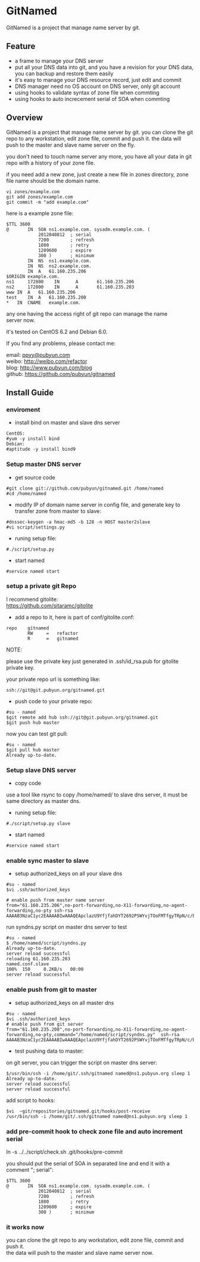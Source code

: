 # GitNamed

GitNamed is a project that manage name server by git.

## Feature

* a frame to manage your DNS server
* put all your DNS data into git, and you have a revision for your
DNS data, you can backup and restore them easily
* it's easy to manage your DNS resource record, just edit and commit
* DNS manager need no OS account on DNS server, only git account
* using hooks to validate syntax of zone file when commting
* using hooks to auto increcement serial of SOA when commting

## Overview

GitNamed is a project that manage name server by git. you can clone
the git repo to any workstation, edit zone file, commit and push it.
the data will push to the master and slave name server on the fly.  

you don't need to touch name server any more, you have all your
data in git repo with a history of your zone file.  

if you need add a new zone, just create a new file in zones directory,
zone file name should be the domain name.

```
vi zones/example.com
git add zones/example.com
git commit -m "add example.com"
```

here is a example zone file:

```
$TTL 3600
@ 		IN	SOA	ns1.example.com. sysadm.example.com. (
			2012040812	; serial
			7200		; refresh
			1800		; retry
			1209600		; expire
			300 )		; minimum
		IN	NS	ns1.example.com.
		IN	NS	ns2.example.com.
		IN	A	61.160.235.206
$ORIGIN example.com.
ns1     172800    IN      A       61.160.235.206
ns2     172800    IN      A       61.160.235.203
www	IN	A   61.160.235.206
test	IN	A   61.160.235.200
*	IN	CNAME   example.com.
```

any one having the access right of git repo can manage the name  
server now.


it's tested on CentOS 6.2 and Debian 6.0.

If you find any problems, please contact me:

email: ppyy@pubyun.com  
weibo: http://weibo.com/refactor  
blog: http://www.pubyun.com/blog  
github: https://github.com/pubyun/gitnamed  


## Install Guide

### enviroment 

* install bind  on master and slave dns server

```
CentOS:
#yum -y install bind
Debian:
#aptitude -y install bind9
```

### Setup master DNS server

* get source code

```
#git clone git://github.com/pubyun/gitnamed.git /home/named
#cd /home/named
```

* modify IP of domain name server in config file, and generate
key to transfer zone from master to slave:

```
#dnssec-keygen -a hmac-md5 -b 128 -n HOST master2slave
#vi script/settings.py
```

* runing setup file:

```
#./script/setup.py 
```

* start named

```
#service named start
```

### setup a private git Repo

I recommend gitolite:  
https://github.com/sitaramc/gitolite

* add a repo to it, here is part of conf/gitolite.conf:

```
repo    gitnamed
        RW     =   refactor
        R      =   gitnamed
```

NOTE:

please use the private key just generated in .ssh/id_rsa.pub for gitolite private key.

your private repo url is something like:

    ssh://git@git.pubyun.org/gitnamed.git

* push code to your private repo:

```
#su - named
$git remote add hub ssh://git@git.pubyun.org/gitnamed.git
$git push hub master
```

now you can test git pull:

```
#su - named
$git pull hub master
Already up-to-date.
```

### Setup slave DNS server

* copy code 

use a tool like rsync to copy /home/named/ to slave dns server, it must be same directory
as master dns.

* runing setup file:

```
#./script/setup.py slave
```

* start named

```
#service named start
```

### enable sync master to slave

* setup authorized_keys on all your slave dns

```
#su - named
$vi .ssh/authorized_keys 

# enable push from master name server
from="61.160.235.206",no-port-forwarding,no-X11-forwarding,no-agent-forwarding,no-pty ssh-rsa AAAAB3NzaC1yc2EAAAABIwAAAQEApclazU9YfjfahDYT2692PSWYvjTOoFMTfgyTRpN/c/bq+GNPrC9hBunpVrhHyQ439t3Zj4VIEweY4AOTRstf94+IRp7BvYC8etb4x+M7oPbsa0JQGnfFIYrzpo7e2+t3+i1VfRgO4OtqrQTwuB45a+8zL8uHV6rK1vbDNUKdfiO7NRmCQoelhWgREUJkhYn00NCQyUUhcBB+MtP4mk4vHHKT2ZdAU/DeNL5cKbet90t871enIrfOMxkIRiCRA5SLJVQp9vWlmfo2Da79DVjWohKIrngF6ydJ7zJd3Izw0bVt7ZoawvTfQhuIPdAd6bJ95kOYzoJbFjin0wY8ZF6Qkw== 
```

run syndns.py script on master dns server to test

```
#su - named
$ /home/named/script/syndns.py 
Already up-to-date.
server reload successful
reloading 61.160.235.203
named.conf.slave                                                                                                                               100%  150     0.2KB/s   00:00    
server reload successful
```

### enable push from git to master

* setup authorized_keys on all master dns

```
#su - named
$vi .ssh/authorized_keys 
# enable push from git server
from="61.160.235.208",no-port-forwarding,no-X11-forwarding,no-agent-forwarding,no-pty,command="/home/named/script/syndns.py"  ssh-rsa AAAAB3NzaC1yc2EAAAABIwAAAQEApclazU9YfjfahDYT2692PSWYvjTOoFMTfgyTRpN/c/bq+GNPrC9hBunpVrhHyQ439t3Zj4VIEweY4AOTRstf94+IRp7BvYC8etb4x+M7oPbsa0JQGnfFIYrzpo7e2+t3+i1VfRgO4OtqrQTwuB45a+8zL8uHV6rK1vbDNUKdfiO7NRmCQoelhWgREUJkhYn00NCQyUUhcBB+MtP4mk4vHHKT2ZdAU/DeNL5cKbet90t871enIrfOMxkIRiCRA5SLJVQp9vWlmfo2Da79DVjWohKIrngF6ydJ7zJd3Izw0bVt7ZoawvTfQhuIPdAd6bJ95kOYzoJbFjin0wY8ZF6Qkw== 
```

* test pushing data to master:

on git server, you can trigger the script on master dns server:

```
$/usr/bin/ssh -i /home/git/.ssh/gitnamed named@ns1.pubyun.org sleep 1
Already up-to-date.
server reload successful
server reload successful
```

add script to hooks:

```
$vi  ~git/repositories/gitnamed.git/hooks/post-receive
/usr/bin/ssh -i /home/git/.ssh/gitnamed named@ns1.pubyun.org sleep 1
```

### add pre-commit hook to check zone file and auto increment serial

ln -s ../../script/check.sh .git/hooks/pre-commit 

you should put the serial of SOA in separated line and end it with
a comment "; serial":

```
$TTL 3600
@ 		IN	SOA	ns1.example.com. sysadm.example.com. (
			2012040812	; serial
			7200		; refresh
			1800		; retry
			1209600		; expire
			300 )		; minimum
```

### it works now

you can clone the git repo to any workstation, edit zone file, commit and push it.  
the data will push to the master and slave name server now.

